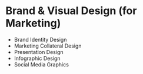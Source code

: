 # Brand & Visual Design (for Marketing)

- Brand Identity Design
- Marketing Collateral Design
- Presentation Design
- Infographic Design
- Social Media Graphics